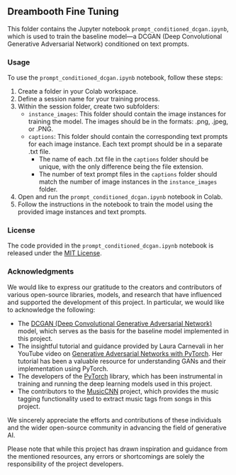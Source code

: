## Dreambooth Fine Tuning

This folder contains the Jupyter notebook `prompt_conditioned_dcgan.ipynb`, which is used to train the baseline model—a DCGAN (Deep Convolutional Generative Adversarial Network) conditioned on text prompts.

### Usage

To use the `prompt_conditioned_dcgan.ipynb` notebook, follow these steps:

1. Create a folder in your Colab workspace.
2. Define a session name for your training process.
3. Within the session folder, create two subfolders:
   - `instance_images`: This folder should contain the image instances for training the model. The images should be in the formats: .png, .jpeg, or .PNG.
   - `captions`: This folder should contain the corresponding text prompts for each image instance. Each text prompt should be in a separate .txt file.
     - The name of each .txt file in the `captions` folder should be unique, with the only difference being the file extension.
     - The number of text prompt files in the `captions` folder should match the number of image instances in the `instance_images` folder.
4. Open and run the `prompt_conditioned_dcgan.ipynb` notebook in Colab.
5. Follow the instructions in the notebook to train the model using the provided image instances and text prompts.

### License

The code provided in the `prompt_conditioned_dcgan.ipynb` notebook is released under the [MIT License](LICENSE).

### Acknowledgments

We would like to express our gratitude to the creators and contributors of various open-source libraries, models, and research that have influenced and supported the development of this project. In particular, we would like to acknowledge the following:

- The [DCGAN (Deep Convolutional Generative Adversarial Network)](https://arxiv.org/abs/1511.06434) model, which serves as the basis for the baseline model implemented in this project.
- The insightful tutorial and guidance provided by Laura Carnevali in her YouTube video on [Generative Adversarial Networks with PyTorch](https://www.youtube.com/watch?v=u6wxGrqIX5Y&ab_channel=LauraCarnevali). Her tutorial has been a valuable resource for understanding GANs and their implementation using PyTorch.
- The developers of the [PyTorch](https://pytorch.org/) library, which has been instrumental in training and running the deep learning models used in this project.
- The contributors to the [MusicCNN](https://github.com/jordipons/musicnn) project, which provides the music tagging functionality used to extract music tags from songs in this project.

We sincerely appreciate the efforts and contributions of these individuals and the wider open-source community in advancing the field of generative AI.

Please note that while this project has drawn inspiration and guidance from the mentioned resources, any errors or shortcomings are solely the responsibility of the project developers.
